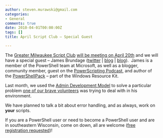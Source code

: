 ```yaml
---
author: steven.murawski@gmail.com
categories:
- General
comments: true
date: 2010-04-01T00:00:00Z
tags: []
title: April Script Club – Special Guest

---
```


The <a href="http://powershellgroup.org/milwaukee.wi" target="_blank">Greater Milwaukee Script Club</a> <a href="http://mkescriptclub.eventbrite.com" target="_blank">will be meeting on April 20th</a> and we will have a special guest – James Brundage (<a href="http://twitter.com/jamesbru" target="_blank">twitter</a> | <a href="http://blogs.msdn.com/MediaAndMicrocode/" target="_blank">blog</a> | <a href="http://blogs.msdn.com/powershell/" target="_blank">blog</a>).&#160; James is a member of the PowerShell team at Microsoft, as well as a blogger, community member, guest on the <a href="http://powerscripting.net/" target="_blank">PowerScripting Podcast</a>, and author of the <a href="http://code.msdn.microsoft.com/PowerShellPack" target="_blank">PowerShellPack</a> – part of the Windows Resource Kit.



Last month, we used the <a href="http://blogs.msdn.com/powershell/archive/2007/01/01/the-admin-development-model-and-send-snippet.aspx" target="_blank">Admin Development Model</a> to solve a particular problem <a href="http://www.liquidclever.com/" target="_blank">one of our brave volunteers</a> was trying to deal with in his environment. 



We have planned to talk a bit about error handling, and as always, work on **your** scripts.



If you are a PowerShell user or need to become a PowerShell user and are in southeastern Wisconsin, come on down, all are welcome (<a href="http://mkescriptclub.eventbrite.com" target="_blank">free registration requested</a>)!

